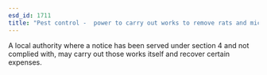 ```yaml
---
esd_id: 1711
title: "Pest control -  power to carry out works to remove rats and mice"
---
```


A local authority where a notice has been served under section 4 and not complied with, may carry out those works itself and recover certain expenses.

